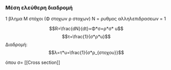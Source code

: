 ### Μέση ελεύθερη διαδρομή
1 βλημα M στόχοι (Φ στοχων ρ στοχων)
Ν = ρυθμος αλληλεπιδρασεων = 1

$$R=\frac{dN}{dt}=Φ*σ=ρ*σ* u$$
$$τ=\frac{1}{σ*ρ*u}$$
Διαδρομή:
$$λ=τ*u=\frac{1}{σ*ρ_{στοχου}}$$

όπου σ= [[Cross section]]
